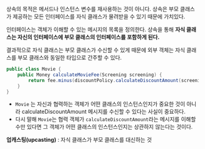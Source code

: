 상속의 목적은 메서드나 인스턴스 변수를 재사용하는 것이 아니다.
상속은 부모 클래스가 제공하는 모든 인터페이스를 자식 클래스가 물려받을 수 있기 때문에 가치있다.

인터페이스는 객체가 이해할 수 있는 메시지의 목록을 정의한다. 
상속을 통해 **자식 클래스는 자신의 인터페이스에 부모 클래스의 인터페이스를 포함하게 된다.**

결과적으로 자식 클래스는 부모 클래스가 수신할 수 있게 때문에 외부 객체는 자식 클래스를 부모 클래스와 동일한 타입으로 간주할 수 있다.

```java
public class Movie {
    public Money calculateMovieFee(Screening screening) {
        return fee.minus(discountPolicy.calculateDiscountAmount(screening));
    }
}
```
- `Movie` 는 자신과 협력하는 객체가 어떤 클래스의 인스턴스인지가 중요한 것이 아니라 calculateDiscountAmount 메시지를 수신할 수 있다는 사실이 중요하다.
- 다시 말해 `Movie`는 협력 객체가 `calculateDiscountAmount`라는 메시지를 이해할 수만 있다면 그 객체가 어떤 클래스의 인스턴스인지는 상관하지 않는다는 것이다.

**업캐스팅(upcasting)** : 자식 클래스가 부모 클래스를 대신하는 것
